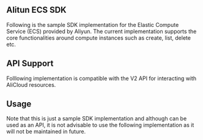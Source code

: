 ## Alitun ECS SDK

Following is the sample SDK implementation for the Elastic Compute Service (ECS) provided by Aliyun. The current implementation supports the core functionalities around compute instances such as create, list, delete etc.

## API Support

Folllowing implementation is compatible with the V2 API for interacting with AliCloud resources.

## Usage

Note that this is just a sample SDK implementation and although can be used as an API, it is not advisable to use the following implementation as it will not be maintained in future.
